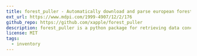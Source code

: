 ```yaml
---
title: forest_puller - Automatically download and parse european forest data from several different public sources.
ext_url: https://www.mdpi.com/1999-4907/12/2/176
github_repo: https://github.com/xapple/forest_puller
description: forest_puller is a python package for retrieving data concerning forests of European countries. This includes the amount of forested areas, the forest inventory (standing stock), the forest growth rates as well as the forest loss dynamics (disturbances).
license: MIT
tags:
  - inventory
---
```

